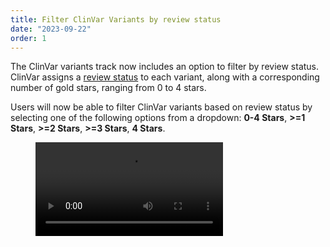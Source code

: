 ```yaml
---
title: Filter ClinVar Variants by review status
date: "2023-09-22"
order: 1
---
```


The ClinVar variants track now includes an option to filter by review status. ClinVar assigns a [review status](https://www.ncbi.nlm.nih.gov/clinvar/docs/review_status/) to each variant, along with a corresponding number of gold stars, ranging from 0 to 4 stars. 

Users will now be able to filter ClinVar variants based on review status by selecting one of the following options from a dropdown: **0-4 Stars**, **>=1 Stars**, **>=2 Stars**, **>=3 Stars**, **4 Stars**.
<!-- end_excerpt -->


<figure>
   <video src="../images/2023/09/filtering-by-review-status-clinvar-variants.mp4" type="video/mp4" controls autoplay loop />
</figure>


